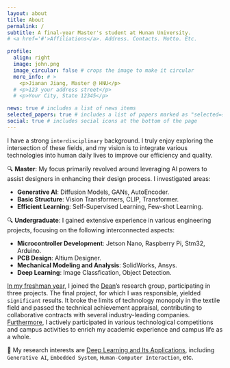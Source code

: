 ```yaml
---
layout: about
title: About
permalink: /
subtitle: A final-year Master's student at Hunan University.
# <a href='#'>Affiliations</a>. Address. Contacts. Motto. Etc.

profile:
  align: right
  image: john.png
  image_circular: false # crops the image to make it circular
  more_info: # >
    <p>Jianan Jiang, Master @ HNU</p>
  # <p>123 your address street</p>
  # <p>Your City, State 12345</p>

news: true # includes a list of news items
selected_papers: true # includes a list of papers marked as "selected={true}"
social: true # includes social icons at the bottom of the page
---
```



I have a strong `interdisciplinary` background. I truly enjoy exploring the intersection of these fields, and my vision is to integrate various technologies into human daily lives to improve our efficiency and quality.

🔍 <b>Master</b>: My focus primarily revolved around leveraging AI powers to assist designers in enhancing their design process. I investigated areas:
- <b>Generative AI</b>: Diffusion Models, GANs, AutoEncoder.
- <b>Basic Structure</b>: Vision Transformers, CLIP, Transformer.
- <b>Efficient Learning</b>: Self-Supervised Learning, Few-shot Learning.

🔍 <b>Undergraduate</b>: I gained extensive experience in various engineering projects, focusing on the following interconnected aspects: 
- <b>Microcontroller Development</b>: Jetson Nano, Raspberry Pi, Stm32, Arduino.
- <b>PCB Design</b>: Altium Designer.
- <b>Mechanical Modeling and Analysis</b>: SolidWorks, Ansys.
- <b>Deep Learning</b>: Image Classfication, Object Detection.

<u>In my freshman year</u>, I joined the [<u>Dean</u>](https://iai.dhu.edu.cn/2021/0525/c20255a281050/page.htm)’s research group, participating in three projects. The final project, for which I was responsible, yielded `significant` results. It broke the limits of technology monopoly in the textile field and passed the technical achievement appraisal, contributing to collaborative contracts with several industry-leading companies. <u>Furthermore</u>, I actively participated in various technological competitions and campus activities to enrich my academic experience and campus life as a whole.

🔭 My research interests are <u>Deep Learning and Its Applications</u>, including `Generative AI`, `Embedded System`, `Human-Computer Interaction`, etc.
